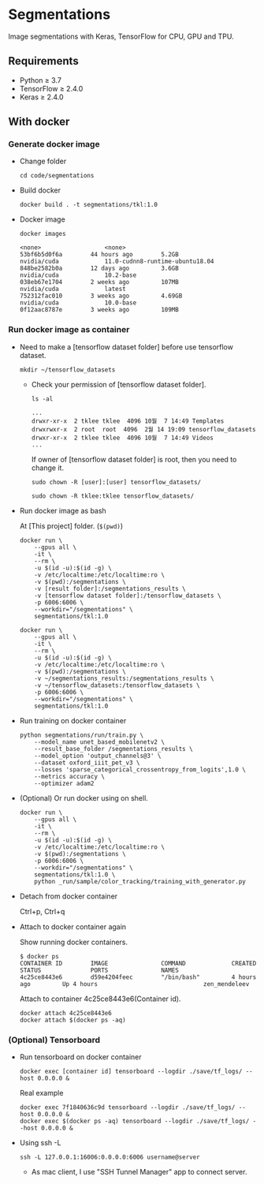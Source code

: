 # Segmentations

Image segmentations with Keras, TensorFlow for CPU, GPU and TPU.

## Requirements

* Python &ge; 3.7
* TensorFlow &ge; 2.4.0
* Keras &ge; 2.4.0

## With docker

### Generate docker image

* Change folder

    ```shell
    cd code/segmentations
    ```

* Build docker

    ```shell
    docker build . -t segmentations/tkl:1.0
    ```

* Docker image

    ```shell
    docker images

    <none>                  <none>                            53bf6b5d0f6a        44 hours ago        5.2GB
    nvidia/cuda             11.0-cudnn8-runtime-ubuntu18.04   848be2582b0a        12 days ago         3.6GB
    nvidia/cuda             10.2-base                         038eb67e1704        2 weeks ago         107MB
    nvidia/cuda             latest                            752312fac010        3 weeks ago         4.69GB
    nvidia/cuda             10.0-base                         0f12aac8787e        3 weeks ago         109MB
    ```

### Run docker image as container

* Need to make a [tensorflow dataset folder] before use tensorflow dataset.

    ```shell
    mkdir ~/tensorflow_datasets
    ```
  
  * Check your permission of [tensorflow dataset folder].

    ```shell
    ls -al

    ...
    drwxr-xr-x  2 tklee tklee  4096 10월  7 14:49 Templates
    drwxrwxr-x  2 root  root  4096  2월 14 19:09 tensorflow_datasets
    drwxr-xr-x  2 tklee tklee  4096 10월  7 14:49 Videos
    ...
    ```

    If owner of [tensorflow dataset folder] is root, then you need to change it.

    ```shell
    sudo chown -R [user]:[user] tensorflow_datasets/
    ```

    ```shell
    sudo chown -R tklee:tklee tensorflow_datasets/
    ```

* Run docker image as bash

    At [This project] folder. (`$(pwd)`)

    ```shell
    docker run \
        --gpus all \
        -it \
        --rm \
        -u $(id -u):$(id -g) \
        -v /etc/localtime:/etc/localtime:ro \
        -v $(pwd):/segmentations \
        -v [result folder]:/segmentations_results \
        -v [tensorflow dataset folder]:/tensorflow_datasets \
        -p 6006:6006 \
        --workdir="/segmentations" \
        segmentations/tkl:1.0
    ```

    ```shell
    docker run \
        --gpus all \
        -it \
        --rm \
        -u $(id -u):$(id -g) \
        -v /etc/localtime:/etc/localtime:ro \
        -v $(pwd):/segmentations \
        -v ~/segmentations_results:/segmentations_results \
        -v ~/tensorflow_datasets:/tensorflow_datasets \
        -p 6006:6006 \
        --workdir="/segmentations" \
        segmentations/tkl:1.0
    ```

* Run training on docker container

    ```shell
    python segmentations/run/train.py \
        --model_name unet_based_mobilenetv2 \
        --result_base_folder /segmentations_results \
        --model_option 'output_channels@3' \
        --dataset oxford_iiit_pet_v3 \
        --losses 'sparse_categorical_crossentropy_from_logits',1.0 \
        --metrics accuracy \
        --optimizer adam2
    ```

* (Optional) Or run docker using on shell.

    ```shell
    docker run \
        --gpus all \
        -it \
        --rm \
        -u $(id -u):$(id -g) \
        -v /etc/localtime:/etc/localtime:ro \
        -v $(pwd):/segmentations \
        -p 6006:6006 \
        --workdir="/segmentations" \
        segmentations/tkl:1.0 \
        python _run/sample/color_tracking/training_with_generator.py
    ```

* Detach from docker container

    Ctrl+p, Ctrl+q

* Attach to docker container again

    Show running docker containers.

    ```shell
    $ docker ps
    CONTAINER ID        IMAGE               COMMAND             CREATED             STATUS              PORTS               NAMES
    4c25ce8443e6        d59e4204feec        "/bin/bash"         4 hours ago         Up 4 hours                              zen_mendeleev
    ```

    Attach to container 4c25ce8443e6(Container id).

    ```shell
    docker attach 4c25ce8443e6
    docker attach $(docker ps -aq)
    ```

### (Optional) Tensorboard

* Run tensorboard on docker container

    ```shell
    docker exec [container id] tensorboard --logdir ./save/tf_logs/ --host 0.0.0.0 &
    ```

    Real example

    ```shell
    docker exec 7f1840636c9d tensorboard --logdir ./save/tf_logs/ --host 0.0.0.0 &
    docker exec $(docker ps -aq) tensorboard --logdir ./save/tf_logs/ --host 0.0.0.0 &
    ```

* Using ssh -L

    ```shell
    ssh -L 127.0.0.1:16006:0.0.0.0:6006 username@server
    ```

  * As mac client, I use "SSH Tunnel Manager" app to connect server.

